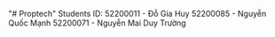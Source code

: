 "# Proptech" 
Students ID: 
52200011 - Đỗ Gia Huy
52200085 - Nguyễn Quốc Mạnh
52200071 - Nguyễn Mai Duy Trường
